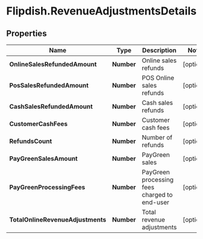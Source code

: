 # Flipdish.RevenueAdjustmentsDetails

## Properties
Name | Type | Description | Notes
------------ | ------------- | ------------- | -------------
**OnlineSalesRefundedAmount** | **Number** | Online sales refunds | [optional] 
**PosSalesRefundedAmount** | **Number** | POS Online sales refunds | [optional] 
**CashSalesRefundedAmount** | **Number** | Cash sales refunds | [optional] 
**CustomerCashFees** | **Number** | Customer cash fees | [optional] 
**RefundsCount** | **Number** | Number of refunds | [optional] 
**PayGreenSalesAmount** | **Number** | PayGreen sales | [optional] 
**PayGreenProcessingFees** | **Number** | PayGreen processing fees charged to end-user | [optional] 
**TotalOnlineRevenueAdjustments** | **Number** | Total revenue adjustments | [optional] 


